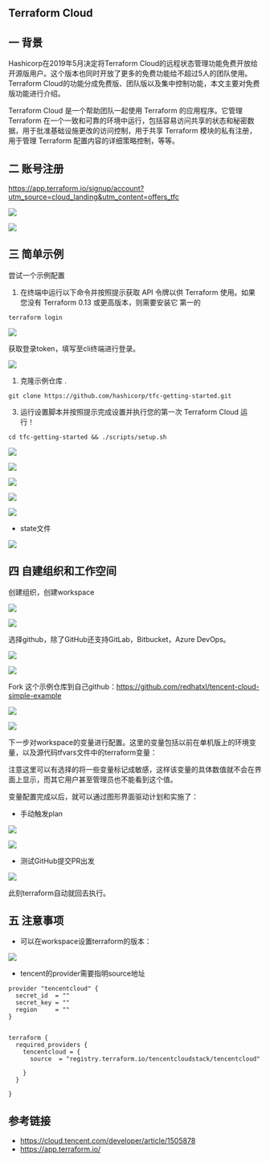 ## Terraform Cloud

## 一 背景

Hashicorp在2019年5月决定将Terraform Cloud的远程状态管理功能免费开放给开源版用户。这个版本也同时开放了更多的免费功能给不超过5人的团队使用。Terraform Cloud的功能分成免费版、团队版以及集中控制功能，本文主要对免费版功能进行介绍。

Terraform Cloud 是一个帮助团队一起使用 Terraform 的应用程序。它管理 Terraform 在一个一致和可靠的环境中运行，包括容易访问共享的状态和秘密数据，用于批准基础设施更改的访问控制，用于共享 Terraform 模块的私有注册，用于管理 Terraform 配置内容的详细策略控制，等等。

## 二 账号注册

https://app.terraform.io/signup/account?utm_source=cloud_landing&utm_content=offers_tfc

![](https://kaliarch-bucket-1251990360.cos.ap-beijing.myqcloud.com/blog_img/20220309164618.png)



![](https://kaliarch-bucket-1251990360.cos.ap-beijing.myqcloud.com/blog_img/20220309164955.png)

## 三 简单示例

尝试一个示例配置

1. 在终端中运行以下命令并按照提示获取 API 令牌以供 Terraform 使用。如果您没有 Terraform 0.13 或更高版本，则需要安装它 第一的

```shell
terraform login
```

![](https://kaliarch-bucket-1251990360.cos.ap-beijing.myqcloud.com/blog_img/20220309165742.png)

获取登录token，填写至cli终端进行登录。

![](https://kaliarch-bucket-1251990360.cos.ap-beijing.myqcloud.com/blog_img/20220309165957.png)

1. 克隆示例仓库 .

```shell
git clone https://github.com/hashicorp/tfc-getting-started.git
```

3. 运行设置脚本并按照提示完成设置并执行您的第一次 Terraform Cloud 运行！

```shell
cd tfc-getting-started && ./scripts/setup.sh
```

![](https://kaliarch-bucket-1251990360.cos.ap-beijing.myqcloud.com/blog_img/20220309170707.png)

![](https://kaliarch-bucket-1251990360.cos.ap-beijing.myqcloud.com/blog_img/20220309170735.png)

![](https://kaliarch-bucket-1251990360.cos.ap-beijing.myqcloud.com/blog_img/20220309170933.png)

![](https://kaliarch-bucket-1251990360.cos.ap-beijing.myqcloud.com/blog_img/20220309173148.png)

![](https://kaliarch-bucket-1251990360.cos.ap-beijing.myqcloud.com/blog_img/20220309173342.png)

* state文件

![](https://kaliarch-bucket-1251990360.cos.ap-beijing.myqcloud.com/blog_img/20220309173547.png)

## 四 自建组织和工作空间

创建组织，创建workspace

![](https://kaliarch-bucket-1251990360.cos.ap-beijing.myqcloud.com/blog_img/20220309173738.png)

![](https://kaliarch-bucket-1251990360.cos.ap-beijing.myqcloud.com/blog_img/20220309173830.png)

选择github，除了GitHub还支持GitLab，Bitbucket，Azure DevOps。

![](https://kaliarch-bucket-1251990360.cos.ap-beijing.myqcloud.com/blog_img/20220309173903.png)

![](https://kaliarch-bucket-1251990360.cos.ap-beijing.myqcloud.com/blog_img/20220309174017.png)

Fork 这个示例仓库到自己github：https://github.com/redhatxl/tencent-cloud-simple-example

![](https://kaliarch-bucket-1251990360.cos.ap-beijing.myqcloud.com/blog_img/20220309174254.png)

![](https://kaliarch-bucket-1251990360.cos.ap-beijing.myqcloud.com/blog_img/20220309174317.png)

下一步对workspace的变量进行配置。这里的变量包括以前在单机版上的环境变量，以及源代码tfvars文件中的terraform变量：

注意这里可以有选择的将一些变量标记成敏感，这样该变量的具体数值就不会在界面上显示，而其它用户甚至管理员也不能看到这个值。

变量配置完成以后，就可以通过图形界面驱动计划和实施了：

* 手动触发plan

![](https://kaliarch-bucket-1251990360.cos.ap-beijing.myqcloud.com/blog_img/20220309182910.png)

![](https://kaliarch-bucket-1251990360.cos.ap-beijing.myqcloud.com/blog_img/20220309190141.png)

* 测试GitHub提交PR出发

![](https://kaliarch-bucket-1251990360.cos.ap-beijing.myqcloud.com/blog_img/20220310165855.png)

此刻terraform自动就回去执行。

## 五 注意事项

* 可以在workspace设置terraform的版本：

![](https://kaliarch-bucket-1251990360.cos.ap-beijing.myqcloud.com/blog_img/20220310170033.png)

* tencent的provider需要指明source地址

```shell
provider "tencentcloud" {
  secret_id  = ""
  secret_key = ""
  region     = ""
}


terraform {
  required_providers {
    tencentcloud = {
      source  = "registry.terraform.io/tencentcloudstack/tencentcloud"

    }
  }

}
```





## 参考链接

* https://cloud.tencent.com/developer/article/1505878
* https://app.terraform.io/